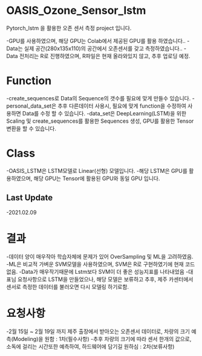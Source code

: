 # OASIS_Ozone_Sensor_lstm
Pytorch_lstm 을 활용한 오존 센서 측정 project 입니다.

-GPU를 사용하였으며, 해당 GPU는 Colab에서 제공된 GPU를 활용 하였습니다..
-Data는 실제 공간(280x135x110)의 공간에서 오존센서를 갖고 측정하였습니다..
-Data 전처리는 R로 진행하였으며, R파일은 현재 올라와있지 않고, 추후 업로딩 예정.

# Function
-create_sequences로 Data의 Sequence의 갯수를 필요에 맞게 만들수 있습니다.
-personal_data_set은 추후 다른데이터 사용시, 필요에 맞게 function을 수정하여 사용하면 Data를 수정 할 수 있습니다.
-data_set은 DeepLearning(LSTM)을 위한 Scaling 및 create_sequences를 활용한 Sequences 생성, GPU를 활용한 Tensor 변환을 할 수 있습니다.

# Class
-OASIS_LSTM은 LSTM모델로 Linear(선형) 모델입니다. 
-해당 LSTM은 GPU를 활용하였으며, 해당 GPU는 Tensor에 활용된 GPU와 동일 GPU 입니다.


## Last Update
-2021.02.09

# 결과
-데이터 양이 매우작아 학습자체에 문제가 있어 OverSampling 및 ML을 고려하였음.
-ML은 비교적 가벼운 SVM모델을 사용하였으며, SVM은 R로 구현하였기에 현재 코드 없음.
-Data가 매우작기때문에 Lstm보다 SVM이 더 좋은 성능지표를 나타내었음
-대표님 요청사항으로 LSTM을 만들었으나, 해당 모델은 보류하고 추후, 제주 카센터에서 센서로 측정한 데이터를 불러오면 다시 모델링 하기로함.

# 요청사항
-2월 15일 ~ 2월 19일 까지 제주 출장에서 받아오는 오존센서 데이터로, 차량의 크기 예측(Modeling)을 원함 : 1차(필수사항)
-추후 차량의 크기에 따라 센서 한개의 값으로, 소독에 걸리는 시간또한 예측하여, 하드웨어에 담기길 원하심 : 2차(보류사항)

